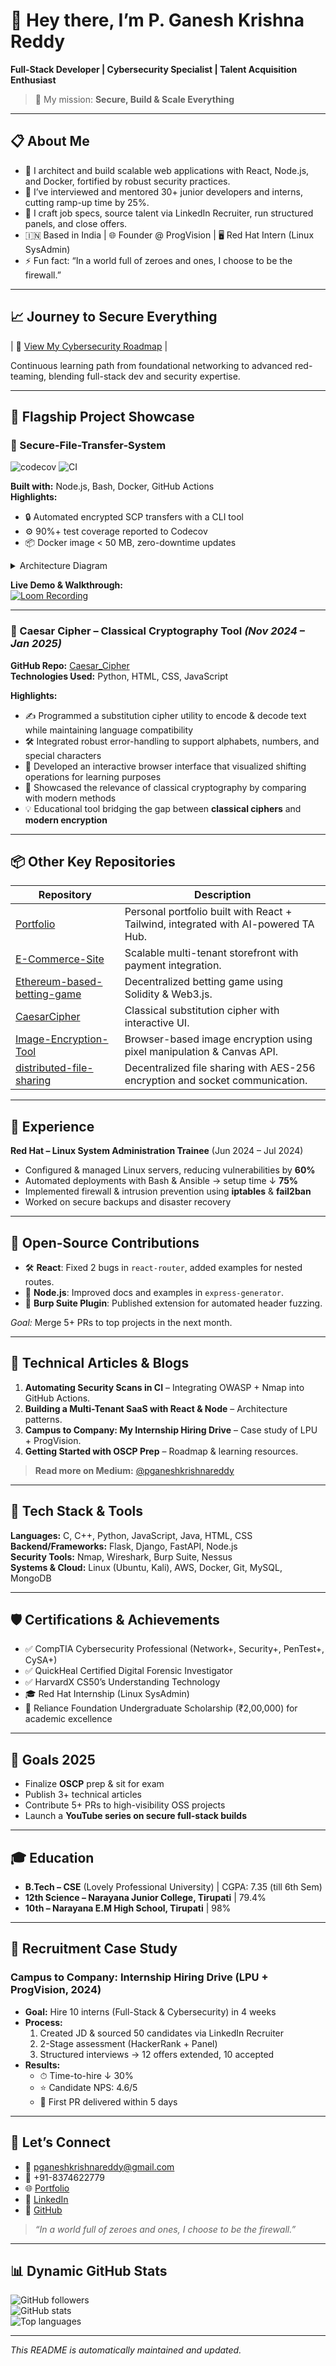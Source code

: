 # 👋 Hey there, I’m **P. Ganesh Krishna Reddy**

**Full-Stack Developer | Cybersecurity Specialist | Talent Acquisition Enthusiast**

> 🔐 My mission: **Secure, Build & Scale Everything**

---

## 📋 About Me

* 🔭 I architect and build scalable web applications with React, Node.js, and Docker, fortified by robust security practices.
* 🌱 I’ve interviewed and mentored 30+ junior developers and interns, cutting ramp-up time by 25%.
* 🤝 I craft job specs, source talent via LinkedIn Recruiter, run structured panels, and close offers.
* 🇮🇳 Based in India | 🌐 Founder @ ProgVision | 🖥️ Red Hat Intern (Linux SysAdmin)
* ⚡ Fun fact: “In a world full of zeroes and ones, I choose to be the firewall.”

---

## 📈 Journey to Secure Everything

\| 🔗 [View My Cybersecurity Roadmap](https://github.com/ganeshkrishnareddy/Portfolio/blob/main/Journey_to_Secure_Everything_Roadmap.md) |

Continuous learning path from foundational networking to advanced red-teaming, blending full-stack dev and security expertise.

---

## 🚀 Flagship Project Showcase

### 🔐 Secure-File-Transfer-System

![codecov](https://img.shields.io/codecov/c/github/ganeshkrishnareddy/Secure-File-Transfer-System)
![CI](https://github.com/ganeshkrishnareddy/Secure-File-Transfer-System/actions/workflows/ci.yml/badge.svg)

**Built with:** Node.js, Bash, Docker, GitHub Actions  
**Highlights:**

* 🔒 Automated encrypted SCP transfers with a CLI tool  
* ⚙️ 90%+ test coverage reported to Codecov  
* 📦 Docker image < 50 MB, zero-downtime updates  

<details>
<summary>Architecture Diagram</summary>

![Architecture](docs/architecture.png)

</details>

**Live Demo & Walkthrough:**  
[![Loom Recording](https://img.shields.io/badge/Watch-Loom-Walkthrough-purple)](https://www.loom.com/share/your-looms-link)

---

### 🔑 Caesar Cipher – Classical Cryptography Tool *(Nov 2024 – Jan 2025)*

**GitHub Repo:** [Caesar_Cipher](https://github.com/ganeshkrishnareddy/Caesar_Cipher)  
**Technologies Used:** Python, HTML, CSS, JavaScript  

**Highlights:**

* ✍️ Programmed a substitution cipher utility to encode & decode text while maintaining language compatibility  
* 🛠 Integrated robust error-handling to support alphabets, numbers, and special characters  
* 🎨 Developed an interactive browser interface that visualized shifting operations for learning purposes  
* 🔎 Showcased the relevance of classical cryptography by comparing with modern methods  
* 💡 Educational tool bridging the gap between **classical ciphers** and **modern encryption**  

---

## 📦 Other Key Repositories

| Repository                                                                                       | Description                                                                  |
| ------------------------------------------------------------------------------------------------ | ---------------------------------------------------------------------------- |
| [Portfolio](https://github.com/ganeshkrishnareddy/Portfolio)                                     | Personal portfolio built with React + Tailwind, integrated with AI-powered TA Hub. |
| [E-Commerce-Site](https://github.com/ganeshkrishnareddy/E-Commerce-Site)                         | Scalable multi-tenant storefront with payment integration.                   |
| [Ethereum-based-betting-game](https://github.com/ganeshkrishnareddy/Ethereum-based-betting-game) | Decentralized betting game using Solidity & Web3.js.                         |
| [CaesarCipher](https://github.com/ganeshkrishnareddy/CaesarCipher)                               | Classical substitution cipher with interactive UI.                           |
| [Image-Encryption-Tool](https://github.com/ganeshkrishnareddy/Image-Encryption-Tool)             | Browser-based image encryption using pixel manipulation & Canvas API.        |
| [distributed-file-sharing](https://github.com/ganeshkrishnareddy/distributed-file-sharing)       | Decentralized file sharing with AES-256 encryption and socket communication. |

---

## 💼 Experience

**Red Hat – Linux System Administration Trainee** (Jun 2024 – Jul 2024)  
- Configured & managed Linux servers, reducing vulnerabilities by **60%**  
- Automated deployments with Bash & Ansible → setup time ↓ **75%**  
- Implemented firewall & intrusion prevention using **iptables** & **fail2ban**  
- Worked on secure backups and disaster recovery  

---

## 🤝 Open-Source Contributions

* 🛠 **React**: Fixed 2 bugs in `react-router`, added examples for nested routes.  
* 📖 **Node.js**: Improved docs and examples in `express-generator`.  
* 🔌 **Burp Suite Plugin**: Published extension for automated header fuzzing.  

*Goal:* Merge 5+ PRs to top projects in the next month.  

---

## 📝 Technical Articles & Blogs

1. **Automating Security Scans in CI** – Integrating OWASP + Nmap into GitHub Actions.  
2. **Building a Multi-Tenant SaaS with React & Node** – Architecture patterns.  
3. **Campus to Company: My Internship Hiring Drive** – Case study of LPU + ProgVision.  
4. **Getting Started with OSCP Prep** – Roadmap & learning resources.  

> **Read more on Medium:** [@pganeshkrishnareddy](https://medium.com/@pganeshkrishnareddy)

---

## 🔧 Tech Stack & Tools

**Languages:** C, C++, Python, JavaScript, Java, HTML, CSS  
**Backend/Frameworks:** Flask, Django, FastAPI, Node.js  
**Security Tools:** Nmap, Wireshark, Burp Suite, Nessus  
**Systems & Cloud:** Linux (Ubuntu, Kali), AWS, Docker, Git, MySQL, MongoDB  

---

## 🛡️ Certifications & Achievements

- ✅ CompTIA Cybersecurity Professional (Network+, Security+, PenTest+, CySA+)  
- ✅ QuickHeal Certified Digital Forensic Investigator  
- ✅ HarvardX CS50’s Understanding Technology  
- 🎓 Red Hat Internship (Linux SysAdmin)  
- 🏅 Reliance Foundation Undergraduate Scholarship (₹2,00,000) for academic excellence  

---

## 🎯 Goals 2025

- Finalize **OSCP** prep & sit for exam  
- Publish 3+ technical articles  
- Contribute 5+ PRs to high-visibility OSS projects  
- Launch a **YouTube series on secure full-stack builds**  

---

## 🎓 Education

- **B.Tech – CSE** (Lovely Professional University) | CGPA: 7.35 (till 6th Sem)  
- **12th Science – Narayana Junior College, Tirupati** | 79.4%  
- **10th – Narayana E.M High School, Tirupati** | 98%  

---

## 🚀 Recruitment Case Study

### Campus to Company: Internship Hiring Drive (LPU + ProgVision, 2024)

- **Goal:** Hire 10 interns (Full-Stack & Cybersecurity) in 4 weeks  
- **Process:**  
  1. Created JD & sourced 50 candidates via LinkedIn Recruiter  
  2. 2-Stage assessment (HackerRank + Panel)  
  3. Structured interviews → 12 offers extended, 10 accepted  
- **Results:**  
  - ⏱ Time-to-hire ↓ 30%  
  - ⭐ Candidate NPS: 4.6/5  
  - 🚀 First PR delivered within 5 days  

---

## 🤝 Let’s Connect

* 📧 [pganeshkrishnareddy@gmail.com](mailto:pganeshkrishnareddy@gmail.com)  
* 📱 +91-8374622779  
* 🌐 [Portfolio](https://pganeshkrishnareddy.netlify.app)  
* 💼 [LinkedIn](https://linkedin.com/in/pganeshkrishnareddy)  
* 🐙 [GitHub](https://github.com/ganeshkrishnareddy)  

> *“In a world full of zeroes and ones, I choose to be the firewall.”*

---

## 📊 Dynamic GitHub Stats

![GitHub followers](https://img.shields.io/github/followers/ganeshkrishnareddy?label=Follow\&style=social)  
![GitHub stats](https://github-readme-stats.vercel.app/api?username=ganeshkrishnareddy\&show_icons=true\&theme=dark)  
![Top languages](https://github-readme-stats.vercel.app/api/top-langs/?username=ganeshkrishnareddy\&layout=compact\&theme=dark)  

---

*This README is automatically maintained and updated.*
